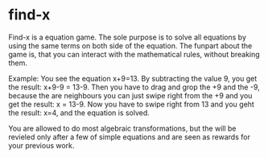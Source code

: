 # find-x
Find-x is a equation game. The sole purpose is to solve all equations by using the same terms on both side of the equation. The funpart about the game is, that you can interact with the mathematical rules, without breaking them.

Example: 
You see the equation x+9=13. 
By subtracting the value 9, you get the result: x+9-9 = 13-9. 
Then you have to drag and grop the +9 and the -9, because the are neighbours you can just swipe right from the +9 and you get the result: 
x = 13-9. 
Now you have to swipe right from 13 and you geht the result: x=4, and the equation is solved. 

You are allowed to do most algebraic transformations, but the will be revieled only after a few of simple equations and are seen as rewards for your previous work.
